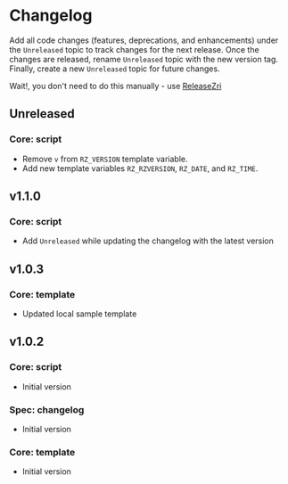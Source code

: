 # Changelog

Add all code changes (features, deprecations, and enhancements) under the `Unreleased` topic to track changes for
the next release. Once the changes are released,
rename `Unreleased` topic with the new version tag. Finally, create a new `Unreleased` topic for future changes.

Wait!, you don't need to do this manually - use [ReleaseZri](https://github.com/codezri/releasezri)

## Unreleased

### Core: script
- Remove `v` from `RZ_VERSION` template variable.
- Add new template variables `RZ_RZVERSION`, `RZ_DATE`, and `RZ_TIME`.

## v1.1.0

### Core: script
- Add `Unreleased` while updating the changelog with the latest version

## v1.0.3

### Core: template
- Updated local sample template

## v1.0.2

### Core: script
- Initial version

### Spec: changelog
- Initial version

### Core: template
- Initial version

